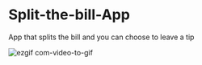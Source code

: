 # Split-the-bill-App
App that splits the bill and you can choose to leave a tip

![ezgif com-video-to-gif](https://github.com/PuscasPaul/Split-the-bill-App/assets/103600537/1b928d9c-c698-477b-bfab-3d666203224f)

